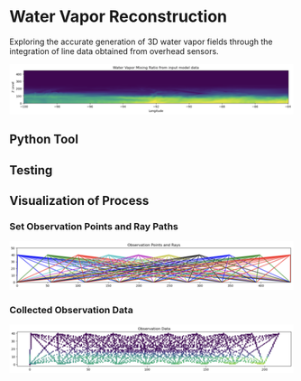 # Water Vapor Reconstruction

Exploring the accurate generation of 3D water vapor fields through the integration of line data obtained from overhead sensors.


![Water Vapor Slice](docs/images/qvapor_env.png)

## Python Tool


## Testing


## Visualization of Process
### Set Observation Points and Ray Paths
![Ob Points and Rays](docs/images/obs_points_and_rays.png)

### Collected Observation Data
![Ob Points and Rays](docs/images/obs_data.png)
